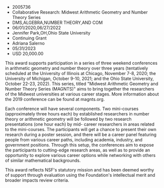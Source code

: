 
* 2005736
* Collaborative Research: Midwest Arithmetic Geometry and Number Theory Series
* DMS,ALGEBRA,NUMBER THEORY,AND COM
* 06/01/2020,06/27/2022
* Jennifer Park,OH,Ohio State University
* Continuing Grant
* Adriana Salerno
* 05/31/2023
* USD 20,000.00

This award supports participation in a series of three weekend conferences in
arithmetic geometry and number theory over three years (tentatively scheduled at
the University of Illinois at Chicago, November 7-8, 2020; the University of
Michigan, October 9-10, 2021; and the Ohio State University, October 22-23,
2022). This series, titled "Midwest Arithmetic Geometry and Number Theory Series
(MAGNTS)" aims to bring together the researchers of the Midwest universities at
various career stages. More information about the 2019 conference can be found
at magnts.org.

Each conference will have several components. Two mini-courses (approximately
three hours each) by established researchers in number theory or arithmetic
geometry will be followed by two research presentations (one hour each) by mid-
career researchers in areas related to the mini-courses. The participants will
get a chance to present their own research during a poster session, and there
will be a career panel featuring people from various career paths, including
academia, industry, and government positions. Through this setup, the
conferences aim to expose the participants to cutting-edge research areas, as
well as to provide an opportunity to explore various career options while
networking with others of similar mathematical backgrounds.

This award reflects NSF's statutory mission and has been deemed worthy of
support through evaluation using the Foundation's intellectual merit and broader
impacts review criteria.
